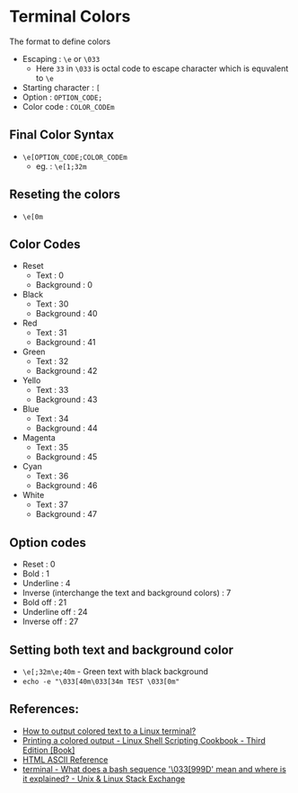 # Terminal Colors

The format to define colors

- Escaping : `\e` or `\033`
    - Here `33` in `\033` is octal code to escape character which is equvalent to `\e`
- Starting character : `[`
- Option : `OPTION_CODE;`
- Color code : `COLOR_CODEm`

## Final Color Syntax
- `\e[OPTION_CODE;COLOR_CODEm`
    - eg. : `\e[1;32m`

## Reseting the colors
- `\e[0m`

## Color Codes

- Reset
    - Text : 0
    - Background : 0
- Black
    - Text : 30
    - Background : 40
- Red
    - Text : 31
    - Background : 41
- Green
    - Text : 32
    - Background : 42
- Yello
    - Text : 33
    - Background : 43
- Blue
    - Text : 34
    - Background : 44
- Magenta
    - Text : 35
    - Background : 45
- Cyan
    - Text : 36
    - Background : 46
- White
    - Text : 37
    - Background : 47

## Option codes
- Reset : 0
- Bold : 1
- Underline : 4
- Inverse (interchange the text and background colors) : 7
- Bold off : 21
- Underline off : 24
- Inverse off : 27

## Setting both text and background color
- `\e[;32m\e;40m` - Green text with black background
- `echo -e "\033[40m\033[34m TEST \033[0m"`

## References:

- [How to output colored text to a Linux terminal?](https://www.tutorialspoint.com/how-to-output-colored-text-to-a-linux-terminal)
- [Printing a colored output - Linux Shell Scripting Cookbook - Third Edition [Book]](https://www.oreilly.com/library/view/linux-shell-scripting/9781785881985/b0ddd805-aa79-441d-b5a7-380c66c7712d.xhtml)
- [HTML ASCII Reference](https://www.w3schools.com/charsets/ref_html_ascii.asp)
- [terminal - What does a bash sequence '\\033\[999D' mean and where is it explained? - Unix & Linux Stack Exchange](https://unix.stackexchange.com/questions/116243/what-does-a-bash-sequence-033999d-mean-and-where-is-it-explained)
